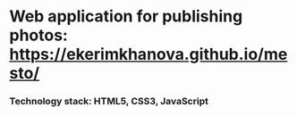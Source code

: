 # Web application for publishing photos: https://ekerimkhanova.github.io/mesto/
### Technology stack: HTML5, CSS3, JavaScript

